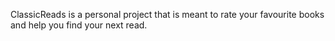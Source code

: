 ClassicReads is a personal project that is meant to rate your favourite books and help you find your next read.
